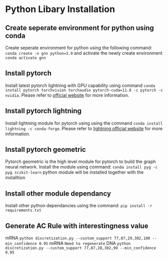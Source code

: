 # Python Libary Installation
## Create seperate environment for python using conda
Create seperate environment for python using the following command: `conda create -n gnn python=3.9` and activate the newly create environment `conda activate gnn`

## Install pytorch
Install latest pytorch lightning with GPU capability using command `conda install pytorch torchvision torchaudio pytorch-cuda=11.8 -c pytorch -c nvidia`. Please refer to <a href="https://pytorch.org/get-started/locally/">official website</a> for more information.

## Install pytorch lightning
Install lightning module for pytorch using using the command `conda install lightning -c conda-forge`. Please refer to <a href="https://lightning.ai/docs/pytorch/stable/starter/installation.html">lightning official website</a> for more information.

## Install pytorch geometric
Pytorch geometric is the high level module for pytorch to build the graph neural network. Install the module using command: `conda install pyg -c pyg`. `scikit-learn` python module will be installed together with the installtion

## Install other module dependancy
Install other python dependancies using the command: `pip install -r requirements.txt`

## Generate AC Rule with interestingness value 
mRNA `python discretization.py --custom_support 77,87,29,302,100 --min_confidence 0.95`
miRNA `Need to regenerate`
DNA `python discretization.py --custom_support 77,87,28,302,99 --min_confidence 0.95`